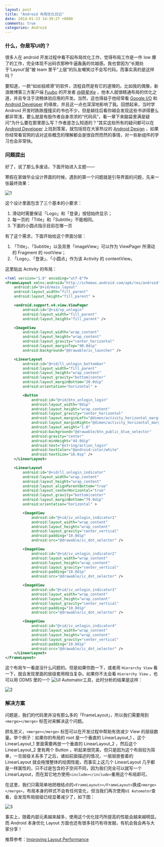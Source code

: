 ```yaml
---
layout: post
title: "Android 布局优化日记"
date: 2014-01-23 14:39:27 +0800
comments: true
categories: Android
--- 
```

### 什么，你是写UI的？

很多人在 android 开发过程中看不起布局优化工作，觉得布局工作是一件 low 爆了的工作，完全体现不出码农那种牛逼轰轰的优越感。我也曾因为“长期处于‘Layout’层”被 team 里干“上层”的队友嘲笑过不会写代码。而事实真的是这样吗？

要知道，一款“如丝般顺滑”的软件，流程自然是有它的道理的。比如我的偶像，新浪微博第三方客户端 [Fuubo](http://fuubo.me) 的开发者 [@碎星iKe](http://weibo.com/issacsuixing) ，他本人就很精通布局的优化之道，并且专注于流畅体验应用的开发。当然，这也得益于他经常看 [Google I/O](https://developers.google.com/events/io/) 和 [Android Developer](http://developer.android.com/index.html) 的缘故，并且这一点也深深地影响了我。回想起来，当时学 Android 开发时跌跌撞撞买的书也不少，但是越往后看你越会发现这些书讲得要么都非常浅，要么就是有股作者自身浓浓的“代码风”，看一章下来脑袋里满是疑问“为什么要在那里那么写？作者是怎么知道的？”其实这些所有的疑问都可以在 [Android Developer](http://developer.android.com/index.html) 上找到答案，就包括现在大家热议的 [Android Design](http://developer.android.com/design/index.html) ，如果你经常看官网的话对这些概念的理解都会是很自然而然的事情，对一些新组件的学习也会非常快。
<!--more--> 
### 问题提出
好了，说了那么多废话，下面开始进入主题——

寒假在家做毕业设计界面的时候，遇到的第一个问题就是引导界面的问题，先来一张最终效果：

![1](http://ww1.sinaimg.cn/large/7adcb3b9gw1ecthgy92d0j20m80zkjuj.jpg)

这个设计里面包含了三个基本的小要求：

1. 滑动时需要保证「Logo」和「登录」按钮始终显示；
2. 每一页的「Title」和「Subtitle」不能相同。
3. 下面的小圆点指示目前在哪一页

有了这个需求，下面开始给这个界面分层：

1. 「Title」、「Subtitle」以及背景「imageView」可以作为 ViewPager 所滑动的 Fragment 的 rootView；
2. 「Logo」、「登录」、「小圆点」作为该 Activity 的 contentView。

这里贴出 Activity 的布局：

``` xml
<?xml version="1.0" encoding="utf-8"?>
<FrameLayout xmlns:android="http://schemas.android.com/apk/res/android"
    android:id="@+id/main_layout"
    android:layout_width="fill_parent"
    android:layout_height="fill_parent" >

    <android.support.v4.view.ViewPager
        android:id="@+id/vp_unlogin"
        android:layout_width="fill_parent"
        android:layout_height="fill_parent" />

    <ImageView
        android:layout_width="wrap_content"
        android:layout_height="wrap_content"
        android:layout_gravity="center_horizontal"
        android:layout_marginTop="90.0dip"
        android:background="@drawable/ic_launcher" />

    <LinearLayout
        android:id="@+id/ll_unlogin_bottombar"
        android:layout_width="fill_parent"
        android:layout_height="wrap_content"
        android:layout_gravity="bottom|center"
        android:layout_marginBottom="20.0dip"
        android:orientation="horizontal" >

        <Button
            android:id="@+id/btn_unlogin_login"
            android:layout_width="0dip"
            android:layout_height="wrap_content"
            android:layout_gravity="center_horizontal"
            android:layout_marginLeft="@dimen/activity_horizontal_margin"
            android:layout_marginRight="@dimen/activity_horizontal_margin"
            android:layout_weight="1.0"
            android:background="@drawable/btn_public_blue_selector"
            android:gravity="center"
            android:minHeight="44.0dip"
            android:text="@string/action_login"
            android:textColor="@android:color/white"
            android:textSize="16.0sp" />
    </LinearLayout>

    <LinearLayout
        android:id="@+id/ll_unlogin_indicator"
        android:layout_width="wrap_content"
        android:layout_height="wrap_content"
        android:layout_alignParentBottom="true"
        android:layout_centerHorizontal="true"
        android:layout_gravity="bottom|center"
        android:layout_marginBottom="79.0dip"
        android:orientation="horizontal" >

        <ImageView
            android:id="@+id/iv_unlogin_indicator1"
            android:layout_width="wrap_content"
            android:layout_height="wrap_content"
            android:layout_gravity="center_vertical"
            android:padding="10.0dip"
            android:src="@drawable/ic_dot_selector" />

        <ImageView
            android:id="@+id/iv_unlogin_indicator2"
            android:layout_width="wrap_content"
            android:layout_height="wrap_content"
            android:layout_gravity="center_vertical"
            android:padding="10.0dip"
            android:src="@drawable/ic_dot_selector" />

        <ImageView
            android:id="@+id/iv_unlogin_indicator3"
            android:layout_width="wrap_content"
            android:layout_height="wrap_content"
            android:layout_gravity="center_vertical"
            android:padding="10.0dip"
            android:src="@drawable/ic_dot_selector" />

        <ImageView
            android:id="@+id/iv_unlogin_indicator4"
            android:layout_width="wrap_content"
            android:layout_height="wrap_content"
            android:layout_gravity="center_vertical"
            android:padding="10.0dip"
            android:src="@drawable/ic_dot_selector" />
    </LinearLayout>
</FrameLayout>
```

这个布局乍一看是没什么问题的。但是如果你跑一下，或者用 `Hierarchy View` 看一下，就会发现里面的层级套用相当复杂。如果你不太会看 `Hierarchy View` ，也可以用 DDMS 里的一个 ![UI Automator](http://ww1.sinaimg.cn/large/7adcb3b9gw1ecti0pibv3j2018019a9t.jpg)工具，此时分析的结果是这样：

![2](http://ww3.sinaimg.cn/large/7adcb3b9gw1ecti2k4cvxj208k06k0t9.jpg)
### 解决方案
问题是，我们的代码里并没有那么多的「FrameLayout」，所以我们需要用到 `<merge></merge>` 标签对来解决这个问题。

顾名思义，`<merge></merge>` 标签可以在开发过程中帮助有效减少 View 的层级数量。举个例子：如果你的布局的 root 是一个垂直的 LinearLayout_1 ，这个 LinearLayout_1 里面需要再放一个垂直的 LinearLayout_2 ，然后这个 LinearLayout_2 里有两个 Button ，听起来很完美，但只是因为这个布局较为简单，一旦层级关系多了之后，诸如前面描述的情况，一层层嵌套着的 LinearLayout 就会拖慢整体的绘图性能，而事实上这几个 LinearLayout 几乎都是一样属性的，只不过是包含的子空间不同，因为我们完全可以就写一个 LinearLayout，而在其它地方使用`<include></include>`重用这个布局即可。

在这里，我们只需简单地把根结点的`<FrameLayout></FrameLayout>`换成`<merge></merge>`，布局本身的样式不会有任何变化，但当我们再次使用`UI Automator`查看，会发现布局层级已经显著减少了，如下图：

![3](http://ww1.sinaimg.cn/large/7adcb3b9gw1ectih7qcj9j207r0440t4.jpg)

事实上，随着内部元素越来越多，使用这个优化技巧所提高的性能会越来越明显。而 Android 本身优化 Layout 方面也还有很多技巧有待发掘，有机会我会再与大家分享！

推荐参考：[Improving Layout Performance](http://developer.android.com/training/improving-layouts/index.html)